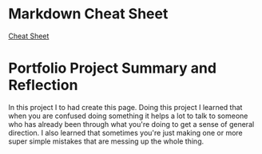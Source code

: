 # Markdown Cheat Sheet 
[Cheat Sheet](https://www.markdownguide.org/cheat-sheet/)

# Portfolio Project Summary and Reflection 
In this project I to had create this page. Doing this project I learned that when you are confused doing something it helps a lot to talk to someone who has already been through what you're doing to get a sense of general direction. I also learned that sometimes you're just making one or more super simple mistakes that are messing up the whole thing. 